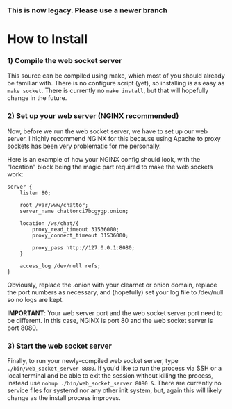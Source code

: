 ### This is now legacy. Please use a newer branch

# How to Install

### 1) Compile the web socket server

This source can be compiled using make, which most of you should already be familiar with. There is no configure script (yet), so installing is as easy as `make socket`. There is currently no `make install`, but that will hopefully change in the future.



### 2) Set up your web server (NGINX recommended)

Now, before we run the web socket server, we have to set up our web server. I highly recommend NGINX for this because using Apache to proxy sockets has been very problematic for me personally.

Here is an example of how your NGINX config should look, with the "location" block being the magic part required to make the web sockets work:

	server {
		listen 80;

		root /var/www/chattor;
		server_name chattorci7bcgygp.onion;

		location /ws/chat/{
			proxy_read_timeout 31536000;
			proxy_connect_timeout 31536000;

			proxy_pass http://127.0.0.1:8080;
		}

		access_log /dev/null refs;
	}

Obviously, replace the .onion with your clearnet or onion domain, replace the port numbers as necessary, and (hopefully) set your log file to /dev/null so no logs are kept.

**IMPORTANT**: Your web server port and the web socket server port need to be different. In this case, NGINX is port 80 and the web socket server is port 8080.



### 3) Start the web socket server

Finally, to run your newly-compiled web socket server, type `./bin/web_socket_server 8080`. If you'd like to run the process via SSH or a local terminal and be able to exit the session without killing the process, instead use `nohup ./bin/web_socket_server 8080 &`. There are currently no service files for systemd nor any other init system, but, again this will likely change as the install process improves.